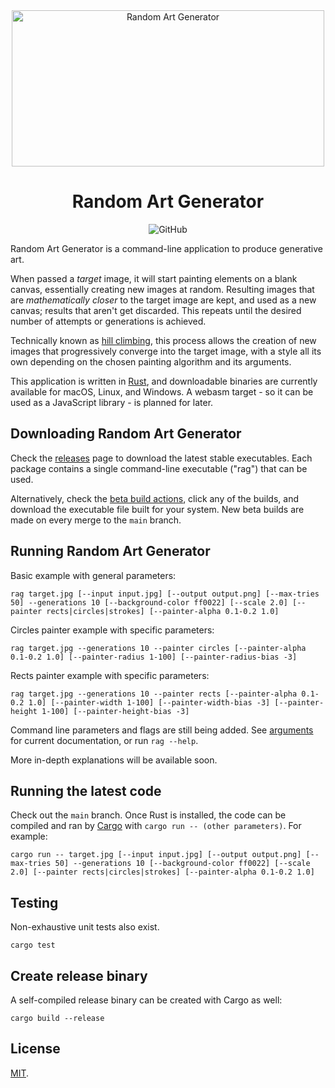 <div align="center"><img width="500" height="250" src="docs/logo.png" alt="Random Art Generator">

# Random Art Generator

![GitHub](https://img.shields.io/github/license/zeh/random-art-generator)
</div>

Random Art Generator is a command-line application to produce generative art.

When passed a _target_ image, it will start painting elements on a blank canvas, essentially creating new images at random. Resulting images that are _mathematically closer_ to the target image are kept, and used as a new canvas; results that aren't get discarded. This repeats until the desired number of attempts or generations is achieved.

Technically known as [hill climbing](https://en.wikipedia.org/wiki/Hill_climbing), this process allows the creation of new images that progressively converge into the target image, with a style all its own depending on the chosen painting algorithm and its arguments.

This application is written in [Rust](https://www.rust-lang.org/), and downloadable binaries are currently available for macOS, Linux, and Windows. A webasm target - so it can be used as a JavaScript library - is planned for later.

## Downloading Random Art Generator

Check the [releases](https://github.com/zeh/random-art-generator/releases) page to download the latest stable executables. Each package contains a single command-line executable ("rag") that can be used.

Alternatively, check the [beta build actions](https://github.com/zeh/random-art-generator/actions?query=workflow%3A%22Beta+release%22+is%3Asuccess), click any of the builds, and download the executable file built for your system. New beta builds are made on every merge to the `main` branch.

## Running Random Art Generator

Basic example with general parameters:

```shell
rag target.jpg [--input input.jpg] [--output output.png] [--max-tries 50] --generations 10 [--background-color ff0022] [--scale 2.0] [--painter rects|circles|strokes] [--painter-alpha 0.1-0.2 1.0]
```

Circles painter example with specific parameters:

```shell
rag target.jpg --generations 10 --painter circles [--painter-alpha 0.1-0.2 1.0] [--painter-radius 1-100] [--painter-radius-bias -3]
```

Rects painter example with specific parameters:

```shell
rag target.jpg --generations 10 --painter rects [--painter-alpha 0.1-0.2 1.0] [--painter-width 1-100] [--painter-width-bias -3] [--painter-height 1-100] [--painter-height-bias -3]
```

Command line parameters and flags are still being added. See [arguments](docs/arguments.md) for current documentation, or run `rag --help`.

More in-depth explanations will be available soon.

## Running the latest code

Check out the `main` branch. Once Rust is installed, the code can be compiled and ran by [Cargo](https://doc.rust-lang.org/cargo/getting-started/installation.html) with `cargo run -- (other parameters)`. For example:

```shell
cargo run -- target.jpg [--input input.jpg] [--output output.png] [--max-tries 50] --generations 10 [--background-color ff0022] [--scale 2.0] [--painter rects|circles|strokes] [--painter-alpha 0.1-0.2 1.0]
```

## Testing

Non-exhaustive unit tests also exist.

```shell
cargo test
```

## Create release binary

A self-compiled release binary can be created with Cargo as well:

```shell
cargo build --release
```

## License

[MIT](LICENSE).

